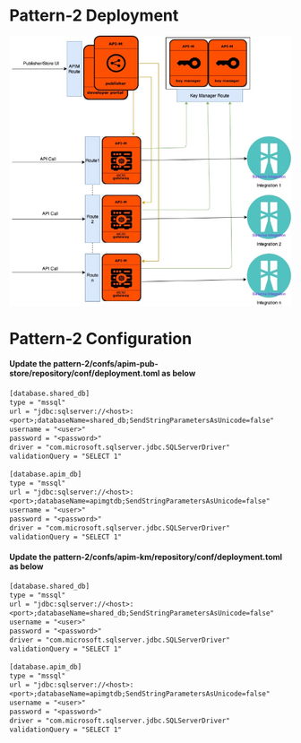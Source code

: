 # Pattern-2 Deployment 

![alt tag](https://github.com/irham0019/apim-openshift/blob/master/pattern-2/Architecture.jpg)


# Pattern-2 Configuration

#### Update the pattern-2/confs/apim-pub-store/repository/conf/deployment.toml as below
```
[database.shared_db]
type = "mssql"
url = "jdbc:sqlserver://<host>:<port>;databaseName=shared_db;SendStringParametersAsUnicode=false"
username = "<user>"
password = "<password>"
driver = "com.microsoft.sqlserver.jdbc.SQLServerDriver"
validationQuery = "SELECT 1"

[database.apim_db]
type = "mssql"
url = "jdbc:sqlserver://<host>:<port>;databaseName=apimgtdb;SendStringParametersAsUnicode=false"
username = "<user>"
password = "<password>"
driver = "com.microsoft.sqlserver.jdbc.SQLServerDriver"
validationQuery = "SELECT 1"
```
#### Update the pattern-2/confs/apim-km/repository/conf/deployment.toml as below
```
[database.shared_db]
type = "mssql"
url = "jdbc:sqlserver://<host>:<port>;databaseName=shared_db;SendStringParametersAsUnicode=false"
username = "<user>"
password = "<password>"
driver = "com.microsoft.sqlserver.jdbc.SQLServerDriver"
validationQuery = "SELECT 1"

[database.apim_db]
type = "mssql"
url = "jdbc:sqlserver://<host>:<port>;databaseName=apimgtdb;SendStringParametersAsUnicode=false"
username = "<user>"
password = "<password>"
driver = "com.microsoft.sqlserver.jdbc.SQLServerDriver"
validationQuery = "SELECT 1"
```